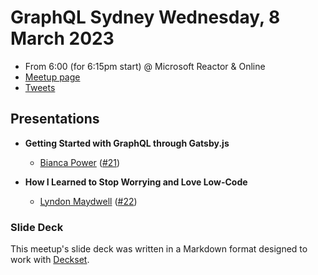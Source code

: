 # GraphQL Sydney Wednesday, 8 March 2023

- From 6:00 (for 6:15pm start) @ Microsoft Reactor & Online
- [Meetup page][]
- [Tweets][]

## Presentations

- **Getting Started with GraphQL through Gatsby.js**
  - [Bianca Power][] ([#21][])

- **How I Learned to Stop Worrying and Love Low-Code**
  - [Lyndon Maydwell][] ([#22][])

### Slide Deck

This meetup's slide deck was written in a Markdown format designed to work with
[Deckset][].

[Bianca Power]: https://twitter.com/20by31
[#21]: https://github.com/graphqlsydney/graphqlsydney/issues/21

[Lyndon Maydwell]: https://www.linkedin.com/in/lyndon-maydwell-01455723/
[#22]: https://github.com/graphqlsydney/graphqlsydney/issues/22

[Meetup page]: https://www.meetup.com/graphql-sydney/events/288916170/ 
[Tweets]: https://twitter.com/search?f=tweets&q=graphqlsydney%20since%3A2023-03-08%20until%3A2023-03-09&src=typd
[Deckset]: https://www.decksetapp.com/
